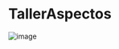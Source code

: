 # TallerAspectos
![image](https://github.com/edu-gab/TallerAspectos/assets/117412987/9a18650a-3acd-4a2c-8390-70c7a5a8b74f)
